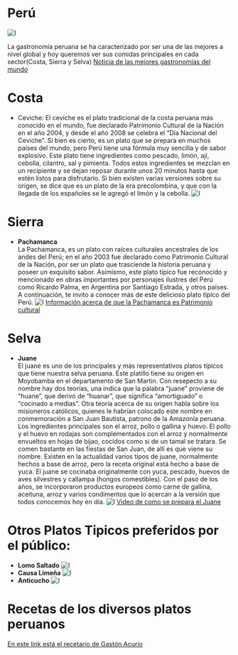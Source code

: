 # Perú          
![l](https://st3.depositphotos.com/19462672/31659/v/600/depositphotos_316590088-stock-illustration-realistic-waving-flag-of-the.jpg)

La gastronomía peruana se ha caracterizado por ser una de las mejores a nivel global y hoy queremos ver sus comidas principales en cada sector(Costa, Sierra y Selva)
[Noticia de las mejores gastronomías del mundo](https://www.infobae.com/tendencias/2023/07/16/cuales-son-los-9-mejores-destinos-gastronomicos-del-mundo-segun-national-geographic/)
# Costa
* Ceviche:
El ceviche es el plato tradicional de la costa peruana más conocido en el mundo, fue declarado Patrimonio Cultural de la Nación en el año 2004, y desde el año 2008 se celebra el “Día Nacional del Ceviche”.
Si bien es cierto, es un plato que se prepara en muchos países del mundo, pero Perú tiene una fórmula muy sencilla y de sabor explosivo.
Este plato tiene ingredientes como pescado, limón, ají, cebolla, cilantro, sal y pimienta. Todos estos ingredientes se mezclan en un recipiente y se dejan reposar durante unos 20 minutos hasta que estén listos para disfrutarlo.
Si bien existen varias versiones sobre su origen, se dice que es un plato de la era precolombina, y que con la llegada de los españoles se le agregó el limón y la cebolla.
![l](https://arteperuano.com.pe/images/2021/12/26/cebiche.jpg)
# Sierra
* **Pachamanca**\
La Pachamanca, es un plato con raíces culturales ancestrales de los andes del Perú; en el año 2003 fue declarado como Patrimonio Cultural de la Nación, por ser un plato que trasciende la historia peruana y poseer un exquisito sabor. Asimismo, este plato típico fue reconocido y mencionado en obras importantes por personajes ilustres del Perú como Ricardo Palma, en Argentina por Santiago Estrada, y otros países. A continuación, te invito a conocer más de este delicioso plato típico del Perú.
![l](https://www.anderratravel.com/blog/imagenes/213.jpg)
[Información acerca de que la Pachamanca es Patrimonio cultural](https://www.gob.pe/institucion/midagri/noticias/341395-dia-de-la-pachamanca-agricultura-familiar-provee-de-principales-insumos-en-la-preparacion-del-plato-ancestral-peruano)
# Selva
* **Juane**\
El juane es uno de los principales y más representativos platos típicos que tiene nuestra selva peruana. Este platillo tiene su origen en Moyobamba en el departamento de San Martin. Con resepecto a su nombre hay dos teorías, una indica que la palabra “juane” proviene de “huane”, que derivó de “huanar”, que significa “amortiguado” o “cocinado a medias”. Otra teoría acerca de su origen habla sobre los misioneros católicos, quienes le habrían colocado este nombre en conmemoración a San Juan Bautista, patrono de la Amazonía peruana. Los ingredientes principales son el arroz, pollo o gallina y huevo. El pollo y el huevo en rodajas son complementados con el arroz y normalmente envueltos en hojas de bijao, cocidos como si de un tamal se tratara. Se comen bastante en las fiestas de San Juan, de allí es que viene su nombre. Existen en la actualidad varios tipos de juane, normalmente hechos a base de arroz, pero la receta original está hecho a base de yuca. El juane se cocinaba originalmente con yuca, pescado, huevos de aves silvestres y callampa (hongos comestibles). Con el paso de los años, se incorporaron productos europeos como carne de gallina, aceituna, arroz y varios condimentos que lo acercan a la versión que todos conocemos hoy en día.
![l](https://www.anderratravel.com/blog/imagenes/196.jpg)
[Video de como se prepara el Juane](https://www.youtube.com/watch?v=o-j1dYqlZ2M)
# Otros Platos Tipicos preferidos por el público:
* **Lomo Saltado**
![l](https://www.gourmet.cl/wp-content/uploads/2012/07/lomo-saltado-picante.jpg)
* **Causa Limeña**
![l](https://cdn0.recetasgratis.net/es/posts/8/6/2/causa_limena_31268_600.webp)
* **Anticucho**
![l](https://www.cocinista.es/download/bancorecursos/recetas/receta-anticuchos-peruanos.jpg)
# Recetas de los diversos platos peruanos
[En este link está el recetario de Gastón Acurio](https://es.slideshare.net/slideshow/bravazo-gaston-acuriopdf/254549152)

